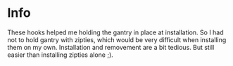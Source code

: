 # Info

These hooks helped me holding the gantry in place at installation. So I had not to hold gantry with zipties, which would be very difficult when installing them on my own.
Installation and removement are a bit tedious. But still easier than installing zipties alone ;).
